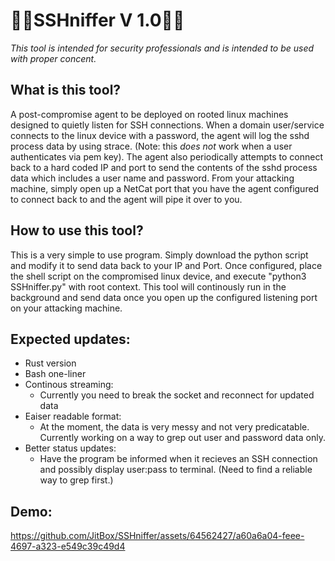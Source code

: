 # 👃🏼SSHniffer V 1.0👃🏼
*This tool is intended for security professionals and is intended to be 
used with proper concent.* 


## What is this tool?
A post-compromise agent to be deployed on rooted linux machines designed 
to quietly listen for SSH connections. When a domain user/service connects 
to the linux device with a password, the agent will log the sshd process 
data by using strace. (Note: this *does not* work when a user 
authenticates via pem key). The agent also periodically attempts to 
connect back to a hard coded IP and port to send the contents of the sshd 
process data which includes a user name and password. From your attacking 
machine, simply open up a NetCat port that you have the agent configured 
to connect back to and the agent will pipe it over to you.

## How to use this tool?
This is a very simple to use program. Simply download the python script and 
modify it to send data back to your IP and Port. Once configured, place 
the shell script on the compromised linux device, and execute "python3 SSHniffer.py" with root context. This tool will continously run in the 
background and send data once you open up the configured listening port on 
your attacking machine. 

## Expected updates:
- Rust version
- Bash one-liner
- Continous streaming:
    - Currently you need to break the socket and reconnect for updated data
- Eaiser readable format:
    - At the moment, the data is very messy and not very 
predicatable. Currently working on a way to grep out user and password 
data only.
- Better status updates:
    - Have the program be informed when it recieves an SSH connection and possibly display user:pass to terminal. (Need to find a reliable way to grep first.)

## Demo:
https://github.com/JitBox/SSHniffer/assets/64562427/a60a6a04-feee-4697-a323-e549c39c49d4

